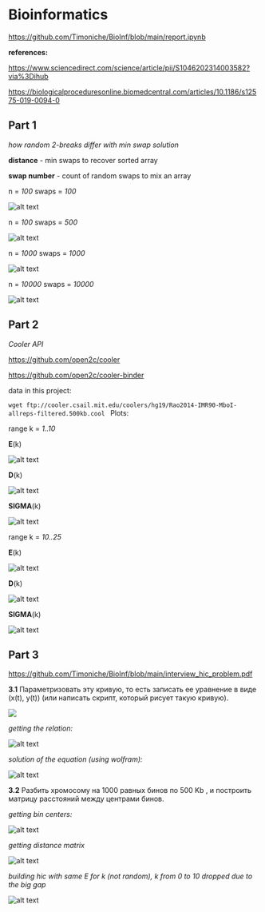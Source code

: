 # Bioinformatics

https://github.com/Timoniche/BioInf/blob/main/report.ipynb

**references:**

https://www.sciencedirect.com/science/article/pii/S1046202314003582?via%3Dihub

https://biologicalproceduresonline.biomedcentral.com/articles/10.1186/s12575-019-0094-0
## Part 1 
*how random 2-breaks differ with min swap solution*

**distance** - min swaps to recover sorted array

**swap number** - count of random swaps to mix an array

n = *100*
swaps = *100*

![alt text](https://github.com/Timoniche/BioInf/blob/main/plots/size100swaps100)

n = *100*
swaps = *500*

![alt text](https://github.com/Timoniche/BioInf/blob/main/plots/size100swaps500)

n = *1000*
swaps = *1000*

![alt text](https://github.com/Timoniche/BioInf/blob/main/plots/size1000swaps1000)

n = *10000*
swaps = *10000*

![alt text](https://github.com/Timoniche/BioInf/blob/main/plots/size10000swaps10000)

## Part 2
*Cooler API*

https://github.com/open2c/cooler

https://github.com/open2c/cooler-binder

data in this project:

`wget ftp://cooler.csail.mit.edu/coolers/hg19/Rao2014-IMR90-MboI-allreps-filtered.500kb.cool
`
Plots:

range k = *1..10*

**E**(k)

![alt text](https://github.com/Timoniche/BioInf/blob/main/plots/chr1_EX_k_1_10)

**D**(k)

![alt text](https://github.com/Timoniche/BioInf/blob/main/plots/chr1_DX_k_1_10)

**SIGMA**(k)

![alt text](https://github.com/Timoniche/BioInf/blob/main/plots/chr1_SIGMA_k_1_10)

range k = *10..25*

**E**(k)

![alt text](https://github.com/Timoniche/BioInf/blob/main/plots/chr1_EX_k_10_25)

**D**(k)

![alt text](https://github.com/Timoniche/BioInf/blob/main/plots/chr1_DX_k_10_25)

**SIGMA**(k)

![alt text](https://github.com/Timoniche/BioInf/blob/main/plots/chr1_SIGMA_k_10_25)

## Part 3

https://github.com/Timoniche/BioInf/blob/main/interview_hic_problem.pdf

**3.1** Параметризовать эту кривую, то есть записать ее уравнение в виде (x(t), y(t)) 
(или написать скрипт, который рисует такую кривую).

![](https://github.com/Timoniche/BioInf/blob/main/solutions/gif_task3.gif)

*getting the relation:*

![alt text](https://github.com/Timoniche/BioInf/blob/main/solutions/archimedean.jpg)

*solution of the equation (using wolfram):*

![alt text](https://github.com/Timoniche/BioInf/blob/main/solutions/solution_max_t.png)

**3.2** Разбить хромосому на 1000 равных бинов по 500 Kb , и 
построить матрицу расстояний между центрами бинов.

*getting bin centers:*

![alt text](https://github.com/Timoniche/BioInf/blob/main/solutions/bin_centers.jpg)

*getting distance matrix*

![alt text](https://github.com/Timoniche/BioInf/blob/main/plots/part3_distances)

*building hic with same E for k (not random),
k from 0 to 10 dropped due to the big gap*

![alt text](https://github.com/Timoniche/BioInf/blob/main/plots/hic_k_11_499_not_random)
